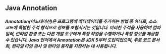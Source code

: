 ## Java Annotation
##### Annotation(어노테이션)은 프로그램에 메타데이터를 추가하는 방법 중 하나로, 소스 코드에 특별한 주석 형식으로 정보를 초함시키는 것입니다. 이러한 주석을 사용하여 컴파일러, 런타임 환경 또는 다른 개발 도구에게 특정 작업을 수행하거나 특정 정보를 제공할 수 있습니다. Java 언어에서 Annotation은 JDK 5부터 도입되었으며, 주로 코드 문서화, 컴파일 타임 검사 및 런타임 동작을 지정하는 데 사용됩니다.
